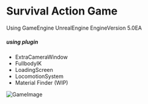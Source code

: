 # Survival Action Game

Using GameEngine UnrealEngine
EngineVersion 5.0EA

##### using plugin 
- ExtraCameraWindow
- FullbodyIK
- LoadingScreen
- LocomotionSystem
- Material Finder (WIP)

![GameImage](https://pbs.twimg.com/media/EWXcjNpUcAAVQ_0.jpg "GameImage")
